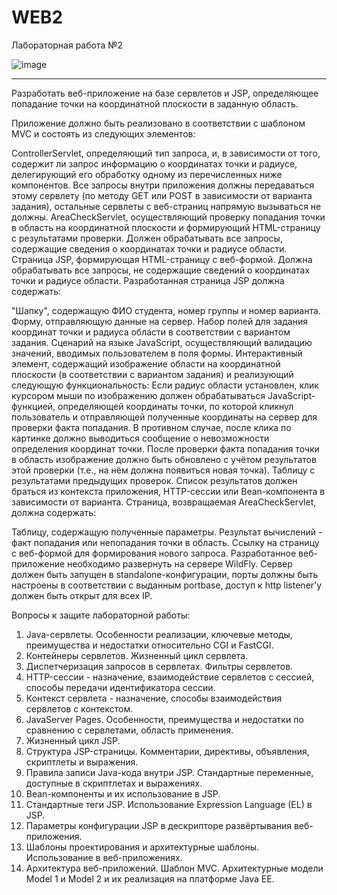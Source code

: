 # WEB2
Лабораторная работа №2

![image](https://github.com/mkkkpln/WEB2/assets/72685907/06416531-a0d8-470f-9540-fdd7bbef87f0)


------------------

Разработать веб-приложение на базе сервлетов и JSP, определяющее попадание точки на координатной плоскости в заданную область.

Приложение должно быть реализовано в соответствии с шаблоном MVC и состоять из следующих элементов:

ControllerServlet, определяющий тип запроса, и, в зависимости от того, содержит ли запрос информацию о координатах точки и радиусе, делегирующий его обработку одному из перечисленных ниже компонентов. Все запросы внутри приложения должны передаваться этому сервлету (по методу GET или POST в зависимости от варианта задания), остальные сервлеты с веб-страниц напрямую вызываться не должны.
AreaCheckServlet, осуществляющий проверку попадания точки в область на координатной плоскости и формирующий HTML-страницу с результатами проверки. Должен обрабатывать все запросы, содержащие сведения о координатах точки и радиусе области.
Страница JSP, формирующая HTML-страницу с веб-формой. Должна обрабатывать все запросы, не содержащие сведений о координатах точки и радиусе области.
Разработанная страница JSP должна содержать:

"Шапку", содержащую ФИО студента, номер группы и номер варианта.
Форму, отправляющую данные на сервер.
Набор полей для задания координат точки и радиуса области в соответствии с вариантом задания.
Сценарий на языке JavaScript, осуществляющий валидацию значений, вводимых пользователем в поля формы.
Интерактивный элемент, содержащий изображение области на координатной плоскости (в соответствии с вариантом задания) и реализующий следующую функциональность:
Если радиус области установлен, клик курсором мыши по изображению должен обрабатываться JavaScript-функцией, определяющей координаты точки, по которой кликнул пользователь и отправляющей полученные координаты на сервер для проверки факта попадания.
В противном случае, после клика по картинке должно выводиться сообщение о невозможности определения координат точки.
После проверки факта попадания точки в область изображение должно быть обновлено с учётом результатов этой проверки (т.е., на нём должна появиться новая точка).
Таблицу с результатами предыдущих проверок. Список результатов должен браться из контекста приложения, HTTP-сессии или Bean-компонента в зависимости от варианта.
Страница, возвращаемая AreaCheckServlet, должна содержать:

Таблицу, содержащую полученные параметры.
Результат вычислений - факт попадания или непопадания точки в область.
Ссылку на страницу с веб-формой для формирования нового запроса.
Разработанное веб-приложение необходимо развернуть на сервере WildFly. Сервер должен быть запущен в standalone-конфигурации, порты должны быть настроены в соответствии с выданным portbase, доступ к http listener'у должен быть открыт для всех IP.

Вопросы к защите лабораторной работы:

1) Java-сервлеты. Особенности реализации, ключевые методы, преимущества и недостатки относительно CGI и FastCGI.
2) Контейнеры сервлетов. Жизненный цикл сервлета.
3) Диспетчеризация запросов в сервлетах. Фильтры сервлетов.
4) HTTP-сессии - назначение, взаимодействие сервлетов с сессией, способы передачи идентификатора сессии.
5) Контекст сервлета - назначение, способы взаимодействия сервлетов с контекстом.
6) JavaServer Pages. Особенности, преимущества и недостатки по сравнению с сервлетами, область применения.
7) Жизненный цикл JSP.
8) Структура JSP-страницы. Комментарии, директивы, объявления, скриптлеты и выражения.
9) Правила записи Java-кода внутри JSP. Стандартные переменные, доступные в скриптлетах и выражениях.
10) Bean-компоненты и их использование в JSP.
11) Стандартные теги JSP. Использование Expression Language (EL) в JSP.
12) Параметры конфигурации JSP в дескрипторе развёртывания веб-приложения.
13) Шаблоны проектирования и архитектурные шаблоны. Использование в веб-приложениях.
14) Архитектура веб-приложений. Шаблон MVC. Архитектурные модели Model 1 и Model 2 и их реализация на платформе Java EE.
